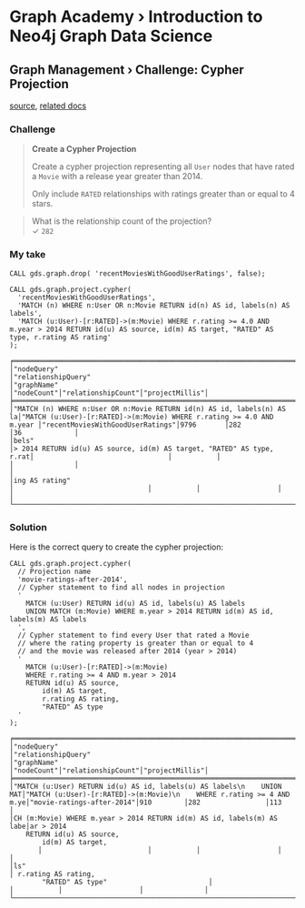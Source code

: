 # Graph Academy › Introduction to Neo4j Graph Data Science

## Graph Management › Challenge: Cypher Projection

[source](https://graphacademy.neo4j.com/courses/gds-product-introduction/2-graph-management/5-c-cypher-projection/), [related docs](https://neo4j.com/docs/graph-data-science/current/graph-project-cypher/#_multi_graph)

### Challenge

> **Create a Cypher Projection**
>
> Create a cypher projection representing all `User` nodes that have rated a `Movie` with a release year greater than 2014.  
>
> Only include `RATED` relationships with ratings greater than or equal to 4 stars.

> What is the relationship count of the projection?  
> ✓ `282`

### My take

```cypher
CALL gds.graph.drop( 'recentMoviesWithGoodUserRatings', false);

CALL gds.graph.project.cypher(
  'recentMoviesWithGoodUserRatings',
  'MATCH (n) WHERE n:User OR n:Movie RETURN id(n) AS id, labels(n) AS labels',
  'MATCH (u:User)-[r:RATED]->(m:Movie) WHERE r.rating >= 4.0 AND m.year > 2014 RETURN id(u) AS source, id(m) AS target, "RATED" AS type, r.rating AS rating'
);
```

```ascii
╒══════════════════════════════════════════════════════════════════════╤══════════════════════════════════════════════════════════════════════╤═════════════════════════════════╤═══════════╤═══════════════════╤═══════════════╕
│"nodeQuery"                                                           │"relationshipQuery"                                                   │"graphName"                      │"nodeCount"│"relationshipCount"│"projectMillis"│
╞══════════════════════════════════════════════════════════════════════╪══════════════════════════════════════════════════════════════════════╪═════════════════════════════════╪═══════════╪═══════════════════╪═══════════════╡
│"MATCH (n) WHERE n:User OR n:Movie RETURN id(n) AS id, labels(n) AS la│"MATCH (u:User)-[r:RATED]->(m:Movie) WHERE r.rating >= 4.0 AND m.year │"recentMoviesWithGoodUserRatings"│9796       │282                │36             │
│bels"                                                                 │> 2014 RETURN id(u) AS source, id(m) AS target, "RATED" AS type, r.rat│                                 │           │                   │               │
│                                                                      │ing AS rating"                                                        │                                 │           │                   │               │
└──────────────────────────────────────────────────────────────────────┴──────────────────────────────────────────────────────────────────────┴─────────────────────────────────┴───────────┴───────────────────┴───────────────┘
```

### Solution

Here is the correct query to create the cypher projection:

```cypher
CALL gds.graph.project.cypher(
  // Projection name
  'movie-ratings-after-2014',
  // Cypher statement to find all nodes in projection
  '
    MATCH (u:User) RETURN id(u) AS id, labels(u) AS labels
    UNION MATCH (m:Movie) WHERE m.year > 2014 RETURN id(m) AS id, labels(m) AS labels
  ',
  // Cypher statement to find every User that rated a Movie
  // where the rating property is greater than or equal to 4
  // and the movie was released after 2014 (year > 2014)
  '
    MATCH (u:User)-[r:RATED]->(m:Movie)
    WHERE r.rating >= 4 AND m.year > 2014
    RETURN id(u) AS source,
        id(m) AS target,
        r.rating AS rating,
        "RATED" AS type
  '
);
```

```ascii
╒══════════════════════════════════════════════════════════════════════╤══════════════════════════════════════════════════════════════════════╤══════════════════════════╤═══════════╤═══════════════════╤═══════════════╕
│"nodeQuery"                                                           │"relationshipQuery"                                                   │"graphName"               │"nodeCount"│"relationshipCount"│"projectMillis"│
╞══════════════════════════════════════════════════════════════════════╪══════════════════════════════════════════════════════════════════════╪══════════════════════════╪═══════════╪═══════════════════╪═══════════════╡
│"MATCH (u:User) RETURN id(u) AS id, labels(u) AS labels\n    UNION MAT│"MATCH (u:User)-[r:RATED]->(m:Movie)\n    WHERE r.rating >= 4 AND m.ye│"movie-ratings-after-2014"│910        │282                │113            │
│CH (m:Movie) WHERE m.year > 2014 RETURN id(m) AS id, labels(m) AS labe│ar > 2014
    RETURN id(u) AS source,
        id(m) AS target,
       │                          │           │                   │               │
│ls"                                                                   │ r.rating AS rating,
        "RATED" AS type"                         │                          │           │                   │               │
└──────────────────────────────────────────────────────────────────────┴──────────────────────────────────────────────────────────────────────┴──────────────────────────┴───────────┴───────────────────┴───────────────┘
```